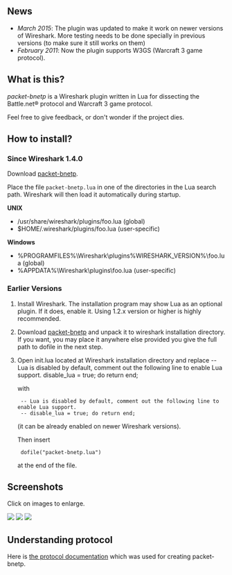 ## News

* _March 2015_: The plugin was updated to make it work on newer versions of Wireshark. More testing needs to be done specially in previous versions (to make sure it still works on them)
* _February 2011_: Now the plugin supports W3GS (Warcraft 3 game protocol).

## What is this?

_packet-bnetp_ is a Wireshark plugin written in Lua for dissecting the Battle.net® protocol and Warcraft 3 game protocol.

Feel free to give feedback, or don't wonder if the project dies.

## How to install?

### Since Wireshark 1.4.0

Download [packet-bnetp](https://github.com/diegonc/packet-bnetp/releases).

Place the file `packet-bnetp.lua` in one of the directories in the Lua search path. Wireshark will then load it automatically during startup.

**UNIX**

  * /usr/share/wireshark/plugins/foo.lua (global)
  * $HOME/.wireshark/plugins/foo.lua (user-specific)

**Windows**

  * %PROGRAMFILES%\Wireshark\plugins\%WIRESHARK\_VERSION%\foo.lua (global)
  * %APPDATA%\Wireshark\plugins\foo.lua (user-specific)

### Earlier Versions

1. Install Wireshark. The installation program may show Lua as an optional plugin. If it does, enable it. Using 1.2.x version or higher is highly recommended.
1. Download [packet-bnetp](https://github.com/diegonc/packet-bnetp/releases) and unpack it to wireshark installation directory. If you want, you may place it anywhere else provided you give the full path to dofile in the next step.
1. Open init.lua located at Wireshark installation directory and replace
        -- Lua is disabled by default, comment out the following line to enable Lua support.
        disable_lua = true; do return end;
    
    with
    
        -- Lua is disabled by default, comment out the following line to enable Lua support.
        -- disable_lua = true; do return end;
    
    (it can be already enabled on newer Wireshark versions).
    
    Then insert
    
        dofile("packet-bnetp.lua")
    
    at the end of the file.

## Screenshots
Click on images to enlarge.

[![](https://github.com/diegonc/packet-bnetp/blob/master/screenshots/thumbs/bnetp_0x0f_channel_flags.jpg)](https://github.com/diegonc/packet-bnetp/blob/master/screenshots/bnetp_0x0f_channel_flags.png)
[![](https://github.com/diegonc/packet-bnetp/blob/master/screenshots/thumbs/bnetp_0x0f_user_flags.jpg)](https://github.com/diegonc/packet-bnetp/blob/master/screenshots/bnetp_0x0f_user_flags.png)
[![](https://github.com/diegonc/packet-bnetp/blob/master/screenshots/thumbs/bnetp_0x50.jpg)](https://github.com/diegonc/packet-bnetp/blob/master/screenshots/bnetp_0x50.png)

## Understanding protocol
Here is [the protocol documentation](http://bnetdocs.org/) which was used for creating packet-bnetp.
